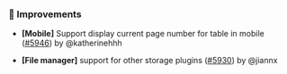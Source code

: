 ### 🚀 Improvements

- **[Mobile]** Support display current  page number for  table in mobile ([#5946](https://github.com/nocobase/nocobase/pull/5946)) by @katherinehhh

- **[File manager]** support for other storage plugins ([#5930](https://github.com/nocobase/nocobase/pull/5930)) by @jiannx

